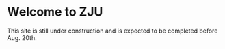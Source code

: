 # Welcome to ZJU

This site is still under construction and is expected to be completed before Aug. 20th.